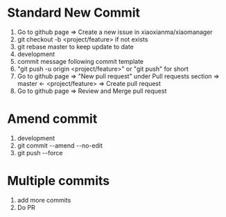 # Standard New Commit
1. Go to github page => Create a new issue in xiaoxianma/xiaomanager
2. git checkout -b <project/feature> if not exists
3. git rebase master to keep update to date
4. development
5. commit message following commit template
6. "git push -u origin <project/feature>" or "git push" for short
7. Go to github page => "New pull request" under Pull requests section => master <- <project/feature> => Create pull request
8. Go to github page => Review and Merge pull request

# Amend commit
1. development  
2. git commit --amend --no-edit
3. git push --force

# Multiple commits
1. add more commits
2. Do PR
